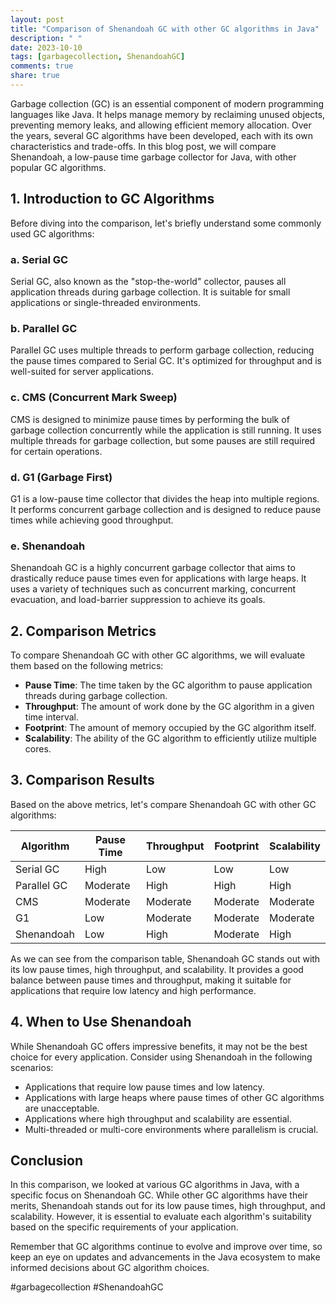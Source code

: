 ```yaml
---
layout: post
title: "Comparison of Shenandoah GC with other GC algorithms in Java"
description: " "
date: 2023-10-10
tags: [garbagecollection, ShenandoahGC]
comments: true
share: true
---
```


Garbage collection (GC) is an essential component of modern programming languages like Java. It helps manage memory by reclaiming unused objects, preventing memory leaks, and allowing efficient memory allocation. Over the years, several GC algorithms have been developed, each with its own characteristics and trade-offs. In this blog post, we will compare Shenandoah, a low-pause time garbage collector for Java, with other popular GC algorithms.

## 1. Introduction to GC Algorithms

Before diving into the comparison, let's briefly understand some commonly used GC algorithms:

### a. Serial GC
Serial GC, also known as the "stop-the-world" collector, pauses all application threads during garbage collection. It is suitable for small applications or single-threaded environments.

### b. Parallel GC
Parallel GC uses multiple threads to perform garbage collection, reducing the pause times compared to Serial GC. It's optimized for throughput and is well-suited for server applications.

### c. CMS (Concurrent Mark Sweep)
CMS is designed to minimize pause times by performing the bulk of garbage collection concurrently while the application is still running. It uses multiple threads for garbage collection, but some pauses are still required for certain operations.

### d. G1 (Garbage First)
G1 is a low-pause time collector that divides the heap into multiple regions. It performs concurrent garbage collection and is designed to reduce pause times while achieving good throughput.

### e. Shenandoah
Shenandoah GC is a highly concurrent garbage collector that aims to drastically reduce pause times even for applications with large heaps. It uses a variety of techniques such as concurrent marking, concurrent evacuation, and load-barrier suppression to achieve its goals.

## 2. Comparison Metrics

To compare Shenandoah GC with other GC algorithms, we will evaluate them based on the following metrics:

- **Pause Time**: The time taken by the GC algorithm to pause application threads during garbage collection.
- **Throughput**: The amount of work done by the GC algorithm in a given time interval.
- **Footprint**: The amount of memory occupied by the GC algorithm itself.
- **Scalability**: The ability of the GC algorithm to efficiently utilize multiple cores.

## 3. Comparison Results

Based on the above metrics, let's compare Shenandoah GC with other GC algorithms:

| Algorithm | Pause Time | Throughput | Footprint | Scalability |
|-----------|------------|------------|-----------|-------------|
| Serial GC | High       | Low        | Low       | Low         |
| Parallel GC  | Moderate  | High       | High       | High       |
| CMS       | Moderate  | Moderate  | Moderate  | Moderate    |
| G1        | Low        | Moderate  | Moderate  | Moderate    |
| Shenandoah  | Low        | High       | Moderate  | High       |

As we can see from the comparison table, Shenandoah GC stands out with its low pause times, high throughput, and scalability. It provides a good balance between pause times and throughput, making it suitable for applications that require low latency and high performance.

## 4. When to Use Shenandoah

While Shenandoah GC offers impressive benefits, it may not be the best choice for every application. Consider using Shenandoah in the following scenarios:

- Applications that require low pause times and low latency.
- Applications with large heaps where pause times of other GC algorithms are unacceptable.
- Applications where high throughput and scalability are essential.
- Multi-threaded or multi-core environments where parallelism is crucial.

## Conclusion

In this comparison, we looked at various GC algorithms in Java, with a specific focus on Shenandoah GC. While other GC algorithms have their merits, Shenandoah stands out for its low pause times, high throughput, and scalability. However, it is essential to evaluate each algorithm's suitability based on the specific requirements of your application.

Remember that GC algorithms continue to evolve and improve over time, so keep an eye on updates and advancements in the Java ecosystem to make informed decisions about GC algorithm choices.

#garbagecollection #ShenandoahGC